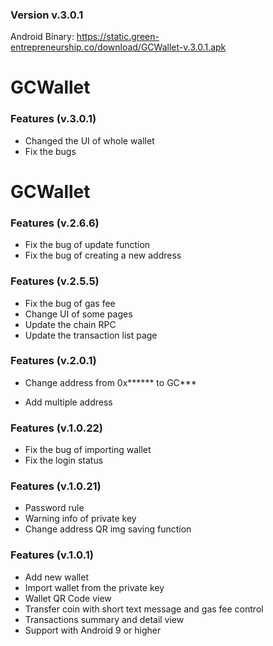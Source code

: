 
### Version v.3.0.1
Android Binary:
https://static.green-entrepreneurship.co/download/GCWallet-v.3.0.1.apk

# GCWallet
### Features (v.3.0.1)
- Changed the UI of whole wallet
- Fix the bugs

# GCWallet
### Features (v.2.6.6)
- Fix the bug of update function
- Fix the bug of creating a new address

### Features (v.2.5.5)
- Fix the bug of gas fee
- Change UI of some pages
- Update the chain RPC
- Update the transaction list page   

### Features (v.2.0.1)
- Change address from 0x****** to GC***

- Add multiple address 

### Features (v.1.0.22)
- Fix the bug of importing wallet
- Fix the login status 

### Features (v.1.0.21)
- Password rule
- Warning info of private key
- Change address QR img saving function

### Features (v.1.0.1)
- Add new wallet
- Import wallet from the private key
- Wallet QR Code view
- Transfer coin with short text message and gas fee control
- Transactions summary and detail view 
- Support with Android 9 or higher


